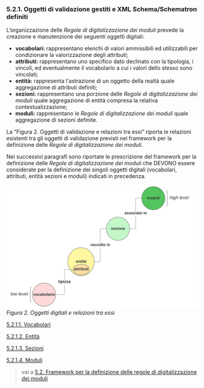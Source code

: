 ### 5.2.1. Oggetti di validazione gestiti e XML Schema/Schematron definiti 

L’organizzazione delle *Regole di digitalizzazione dei moduli* prevede la creazione e manutenzione dei seguenti oggetti digitali:

- **vocabolari:** rappresentano elenchi di valori ammissibili ed utilizzabili per condizionare la valorizzazione degli attributi;
- **attributi:** rappresentano uno specifico dato declinato con la tipologia, i vincoli, ed eventualmente il vocabolario a cui i valori dello stesso sono vincolati;
- **entità:** rappresenta l'astrazione di un oggetto della realtà quale aggregazione di attributi definiti;
- **sezioni:** rappresentano una porzione delle *Regole di digitalizzazione dei moduli* quale aggregazione di entità compresa la relativa contestualizzazione; 
- **moduli:** rappresentano le *Regole di digitalizzazione dei moduli* quale aggregazione di sezioni definite.

La “Figura 2. Oggetti di validazione e relazioni tra essi” riporta le relazioni esistenti tra gli oggetti di validazione previsti nel framework per la definizione delle *Regole di digitalizzazione dei moduli.*

Nei successivi paragrafi sono riportate le prescrizione del framework per la definizione delle *Regole di digitalizzazione dei moduli* che DEVONO essere considerate per la definizione dei singoli oggetti digitali (vocabolari, attributi, entità sezioni e moduli) indicati in precedenza.

![Figura 2. Oggetti digitali e relazioni tra essi](../../../image/framework-moduli.svg "Figura 2. Oggetti digitali e relazioni tra essi")
*Figura 2. Oggetti digitali e relazioni tra essi*

[5.2.1.1. Vocabolari](05_02_01_01.md)

[5.2.1.2. Entità](05_02_01_02.md)

[5.2.1.3. Sezioni](05_02_01_03.md)

[5.2.1.4. Moduli](05_02_01_04.md)

> vai a [5.2. Framework per la definizione delle regole di digitalizzazione dei moduli](../05_02.md)